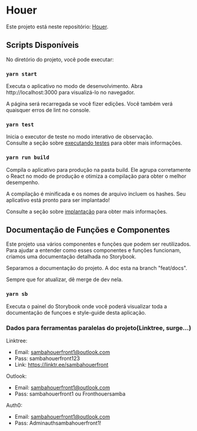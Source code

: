 # Houer

Este projeto está neste repositório: [Houer](LINK_DO_REPO).

## Scripts Disponíveis

No diretório do projeto, você pode executar:
 
### `yarn start`

Executa o aplicativo no modo de desenvolvimento.
Abra http://localhost:3000 para visualizá-lo no navegador.

A página será recarregada se você fizer edições.
Você também verá quaisquer erros de lint no console.

### `yarn test`

Inicia o executor de teste no modo interativo de observação.\
Consulte a seção sobre [executando testes](https://facebook.github.io/create-react-app/docs/running-tests) para obter mais informações.

### `yarn run build`

Compila o aplicativo para produção na pasta build.
Ele agrupa corretamente o React no modo de produção e otimiza a compilação para obter o melhor desempenho.

A compilação é minificada e os nomes de arquivo incluem os hashes.
Seu aplicativo está pronto para ser implantado!

Consulte a seção sobre [implantação](https://facebook.github.io/create-react-app/docs/deployment) para obter mais informações.

## Documentação de Funções e Componentes

Este projeto usa vários componentes e funções que podem ser reutilizados. Para ajudar a entender como esses componentes e funções funcionam, criamos uma documentação detalhada no Storybook.

Separamos a documentação do projeto. A doc esta na branch "feat/docs".

Sempre que for atualizar, dê merge de dev nela.

### `yarn sb`

Executa o painel do Storybook onde você poderá visualizar toda a documentação de funçoes e style-guide desta aplicação.

### Dados para ferramentas paralelas do projeto(Linktree, surge...)

Linktree:
- Email: sambahouerfront1@outlook.com
- Pass: sambahouerfront123
- Link: https://linktr.ee/sambahouerfront

Outlook:
- Email: sambahouerfront1@outlook.com
- Pass: sambahouerfront1 ou Fronthouersamba

Auth0:
- Email: sambahouerfront1@outlook.com
- Pass: Adminauthsambahouerfront1!

